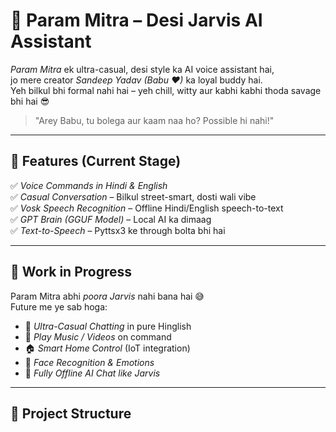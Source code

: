 # 🤖 Param Mitra – Desi Jarvis AI Assistant

*Param Mitra* ek ultra-casual, desi style ka AI voice assistant hai,  
jo mere creator *Sandeep Yadav (Babu ❤)* ka loyal buddy hai.  
Yeh bilkul bhi formal nahi hai – yeh chill, witty aur kabhi kabhi thoda savage bhi hai 😎

> "Arey Babu, tu bolega aur kaam naa ho? Possible hi nahi!"  

---

## 🌟 Features (Current Stage)

✅ *Voice Commands in Hindi & English*  
✅ *Casual Conversation* – Bilkul street-smart, dosti wali vibe  
✅ *Vosk Speech Recognition* – Offline Hindi/English speech-to-text  
✅ *GPT Brain (GGUF Model)* – Local AI ka dimaag  
✅ *Text-to-Speech* – Pyttsx3 ke through bolta bhi hai  

---

## 🚧 Work in Progress

Param Mitra abhi *poora Jarvis* nahi bana hai 😅  
Future me ye sab hoga:  
- 🤝 *Ultra-Casual Chatting* in pure Hinglish  
- 🎵 *Play Music / Videos* on command  
- 🏠 *Smart Home Control* (IoT integration)  
- 🎥 *Face Recognition & Emotions*  
- 💬 *Fully Offline AI Chat like Jarvis*  

---

## 📂 Project Structure
